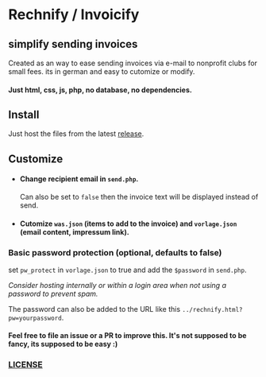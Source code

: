 # Rechnify / Invoicify
simplify sending invoices
--------
Created as an way to ease sending invoices via e-mail to nonprofit clubs for small fees. its in german and easy to cutomize or modify.

#### Just html, css, js, php, no database, no dependencies.

## Install
Just host the files from the latest [release](https://github.com/ueen/Rechnify/releases/latest).

## Customize
- #### Change recipient email in `send.php`.
  Can also be set to `false` then the invoice text will be displayed instead of send.

- #### Cutomize `was.json` (items to add to the invoice) and `vorlage.json` (email content, impressum link).

### Basic password protection (optional, defaults to false)
set `pw_protect` in `vorlage.json` to true and add the `$password` in `send.php`.

*Consider hosting internally or within a login area when not using a password to prevent spam.*

The password can also be added to the URL like this `../rechnify.html?pw=yourpassword`.



#### Feel free to file an issue or a PR to improve this. It's not supposed to be fancy, its supposed to be easy :)

### [LICENSE](https://github.com/ueen/Rechnify/blob/main/LICENSE)
